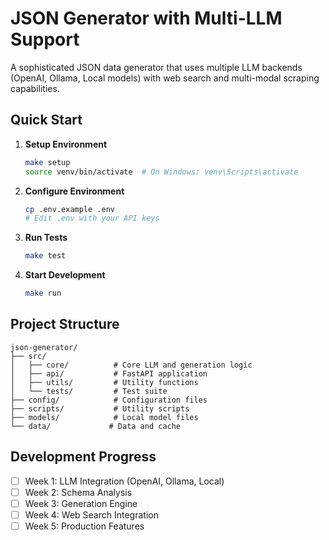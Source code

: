# JSON Generator with Multi-LLM Support

A sophisticated JSON data generator that uses multiple LLM backends (OpenAI, Ollama, Local models) with web search and multi-modal scraping capabilities.

## Quick Start

1. **Setup Environment**
   ```bash
   make setup
   source venv/bin/activate  # On Windows: venv\Scripts\activate
   ```

2. **Configure Environment**
   ```bash
   cp .env.example .env
   # Edit .env with your API keys
   ```

3. **Run Tests**
   ```bash
   make test
   ```

4. **Start Development**
   ```bash
   make run
   ```

## Project Structure
```
json-generator/
├── src/
│   ├── core/          # Core LLM and generation logic
│   ├── api/           # FastAPI application
│   ├── utils/         # Utility functions
│   └── tests/         # Test suite
├── config/            # Configuration files
├── scripts/           # Utility scripts
├── models/            # Local model files
└── data/             # Data and cache
```

## Development Progress

- [ ] Week 1: LLM Integration (OpenAI, Ollama, Local)
- [ ] Week 2: Schema Analysis
- [ ] Week 3: Generation Engine
- [ ] Week 4: Web Search Integration
- [ ] Week 5: Production Features
